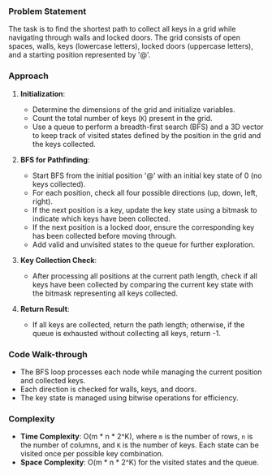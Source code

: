 ### Problem Statement
The task is to find the shortest path to collect all keys in a grid while navigating through walls and locked doors. The grid consists of open spaces, walls, keys (lowercase letters), locked doors (uppercase letters), and a starting position represented by '@'.

### Approach
1. **Initialization**: 
   - Determine the dimensions of the grid and initialize variables.
   - Count the total number of keys (`K`) present in the grid.
   - Use a queue to perform a breadth-first search (BFS) and a 3D vector to keep track of visited states defined by the position in the grid and the keys collected.

2. **BFS for Pathfinding**:
   - Start BFS from the initial position '@' with an initial key state of 0 (no keys collected).
   - For each position, check all four possible directions (up, down, left, right).
   - If the next position is a key, update the key state using a bitmask to indicate which keys have been collected.
   - If the next position is a locked door, ensure the corresponding key has been collected before moving through.
   - Add valid and unvisited states to the queue for further exploration.

3. **Key Collection Check**:
   - After processing all positions at the current path length, check if all keys have been collected by comparing the current key state with the bitmask representing all keys collected.

4. **Return Result**:
   - If all keys are collected, return the path length; otherwise, if the queue is exhausted without collecting all keys, return -1.

### Code Walk-through
- The BFS loop processes each node while managing the current position and collected keys.
- Each direction is checked for walls, keys, and doors.
- The key state is managed using bitwise operations for efficiency.

### Complexity
- **Time Complexity**: O(m * n * 2^K), where `m` is the number of rows, `n` is the number of columns, and `K` is the number of keys. Each state can be visited once per possible key combination.
- **Space Complexity**: O(m * n * 2^K) for the visited states and the queue.

